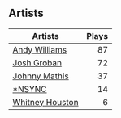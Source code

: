 ## Artists
Artists | Plays 
----- | -----: 
[Andy Williams](/artists/andy-williams-16425) | 87
[Josh Groban](/artists/josh-groban-58260) | 72
[Johnny Mathis](/artists/johnny-mathis-14581) | 37
[*NSYNC](/artists/nsync-31882) | 14
[Whitney Houston](/artists/whitney-houston-87166) | 6

